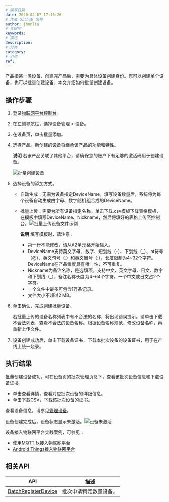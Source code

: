 ```yaml
---
# 编写日期
date: 2020-02-07 17:15:26
# 作者 Github 名称
author: jhonliu
# 关键字
keywords:
# 描述
description:
# 分类
category: 
# 引用
ref:
---
```


产品指某一类设备，创建完产品后，需要为具体设备创建身份。您可以创建单个设备，也可以批量创建设备。本文介绍如何批量创建设备。

## 操作步骤

1.  登录[物联网平台控制台](http://iot.console.aliyun.com/)。
2.  在左侧导航栏，选择设备管理 > 设备。
3.  在设备页，单击批量添加。
4.  选择产品。新创建的设备将继承该产品的功能和特性。
    
    **说明** 若该产品关联了其他平台，请确保您的账户下有足够的激活码用于创建设备。
    
    ![批量创建设备](https://static-aliyun-doc.oss-accelerate.aliyuncs.com/assets/img/zh-CN/7445559951/p134552.png)
    
5.  选择设备的添加方式。
    
    +   自动生成：无需为设备指定DeviceName。填写设备数量后，系统将为每个设备自动生成由字母、数字随机组合成的DeviceName。
    +   批量上传：需要为所有设备指定名称。单击下载.csv模板下载表格模板，在模板中填写DeviceName、Nickname，然后将填好的表格上传至控制台。![批量上传设备文件示例](https://static-aliyun-doc.oss-accelerate.aliyuncs.com/assets/img/zh-CN/0935010161/p211766.gif)
        
        **说明** 填写模板时，请注意：
        
        +   第一行不能修改，请从A2单元格开始输入。
        +   DeviceName支持英文字母、数字、短划线（-）、下划线（\_）、at符号（@）、英文句号（.）和英文冒号（:），长度限制为4~32个字符。DeviceName在产品维度具有唯一性，不可重复。
        +   Nickname为备注名称，是选填项，支持中文、英文字母、日文、数字和下划线（\_），备注名称长度为4~64个字符，一个中文或日文占2个字符。
        +   一个文件中最多可包含1万条记录。
        +   文件大小不超过2 MB。
        
    
6.  单击确认，完成创建批量设备。
    
    若批量上传的设备名称列表中有不合法的名称，将出现错误提示。请单击下载不合法列表，查看不合法的设备名称。根据设备名称规范，修改设备名称，再重新上传文件。
    
7.  设备创建成功后，单击下载设备证书，下载本批次设备的设备证书，用于在产线上统一烧录。

## 执行结果

批量创建设备成功。可在设备页的批次管理页签下，查看该批次设备信息和下载设备证书。

+   单击查看详情，查看对应批次设备的详细信息。
+   单击下载CSV，下载该批次设备的证书。

查看设备信息，请参见[管理设备](https://www.alibabacloud.com/help/zh/doc-detail/113275.htm#concept-h5h-q44-hhb "在物联网平台成功创建设备后，您可以在控制台管理、查看具体设备信息。")。

设备创建完成后，设备状态显示未激活。![设备未激活](https://static-aliyun-doc.oss-accelerate.aliyuncs.com/assets/img/zh-CN/1727700161/p211216.gif)

设备接入物联网平台实践案例，可参见：

+   [使用MQTT.fx接入物联网平台](https://www.alibabacloud.com/help/zh/doc-detail/86706.htm#concept-d3l-fw3-p2b "MQTT.fx是一款基于Eclipse Paho，使用Java语言编写的MQTT客户端工具，支持通过Topic订阅和发布消息。下面以使用第三方软件MQTT.fx为例，介绍模拟设备以MQTT协议接入物联网平台。")
+   [Android Things接入物联网平台](https://www.alibabacloud.com/help/zh/doc-detail/86831.htm#concept-ntf-mgq-p2b "本文档以室内空气检测项目为例，介绍如何将谷歌Android Things物联网硬件接入阿里云物联网平台。")

## 相关API

  
| API | 描述 |
| --- | --- |
| [BatchRegisterDevice](https://www.alibabacloud.com/help/zh/doc-detail/69473.htm#doc-api-Iot-BatchRegisterDevice "调用该接口在指定产品下批量注册多个设备（随机生成设备名）。") | 批次申请特定数量设备。 |
